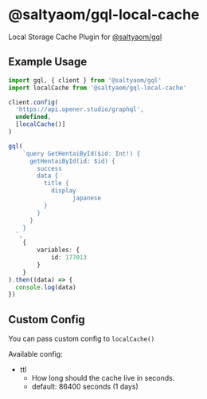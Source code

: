 # @saltyaom/gql-local-cache
Local Storage Cache Plugin for [@saltyaom/gql](https://github.com/saltyaom/graphql-client)

## Example Usage
```typescript
import gql, { client } from '@saltyaom/gql'
import localCache from '@saltyaom/gql-local-cache'

client.config(
  'https://api.opener.studio/graphql', 
  undefined, 
  [localCache()]
)

gql(
	`query GetHentaiById($id: Int!) {
      getHentaiById(id: $id) {
        success
        data {
          title {
            display
			      japanese
          }
        }
      }
    }
  `,
	{
		variables: {
			id: 177013
		}
	}
).then((data) => {
  console.log(data)
})
```

## Custom Config
You can pass custom config to `localCache()`

Available config:
- ttl
  - How long should the cache live in seconds.
  - default: 86400 seconds (1 days)
